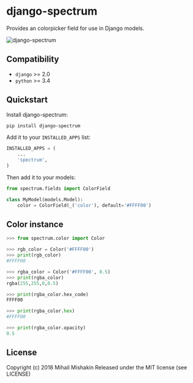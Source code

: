 # django-spectrum
Provides an colorpicker field for use in Django models.

![django-spectrum](http://dl3.joxi.net/drive/2019/01/16/0025/1750/1701590/90/52ee08bef0.png)

## Compatibility
* `django` >= 2.0
* `python` >= 3.4

## Quickstart
Install django-spectrum:
```bash
pip install django-spectrum
```

Add it to your `INSTALLED_APPS` list:

```python
INSTALLED_APPS = (
    ...
    'spectrum',
)
```

Then add it to your models:
```python
from spectrum.fields import ColorField

class MyModel(models.Model):
    color = ColorField(_('color'), default='#FFFF00')
```

## Color instance
```python
>>> from spectrum.color import Color

>>> rgb_color = Color('#FFFF00')
>>> print(rgb_color)
#FFFF00

>>> rgba_color = Color('#FFFF00', 0.5)
>>> print(rgba_color)
rgba(255,255,0,0.5)

>>> print(rgba_color.hex_code)
FFFF00

>>> print(rgba_color.hex)
#FFFF00

>>> print(rgba_color.opacity)
0.5
```

## License
Copyright (c) 2018 Mihail Mishakin Released under the MIT license (see LICENSE)
